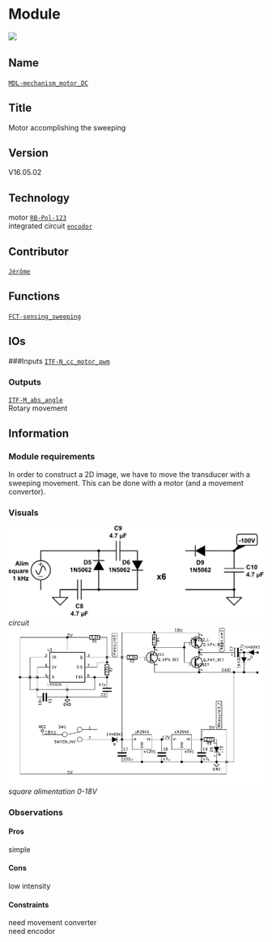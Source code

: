 # Module
![](viewme.png)

## Name
[`MDL-mechanism_motor_DC`]()

## Title
Motor accomplishing the sweeping

## Version
V16.05.02

## Technology
motor [`RB-Pol-123`](http://www.robotshop.com/media/files/pdf/datasheet-1442.pdf)  
integrated circuit [`encodor`](http://www.robotshop.com/ca/fr/moteur-12v-engrenage-191-avec-encodeur-64-cpr.html)

## Contributor
[`Jérôme`](../../contributors/CTB-jerome)  

## Functions  
[`FCT-sensing_sweeping`](../../functions/FCT-sensing_sweeping)  

## IOs
###Inputs
[`ITF-N_cc_motor_pwm`](../../interfaces/ITF-N_cc_motor_pwm)  
 

### Outputs
[`ITF-M_abs_angle`](../../interfaces/ITF-M_abs_angle)  
Rotary movement

## Information

### Module requirements 
In order to construct a 2D image, we have to move the transducer with a sweeping movement.
This can be done with a motor (and a movement convertor).
### Visuals
![circuit](/modules/MDL-alimentation_high_voltage_cockroft/images/scheme2_cockroft.png)  
*circuit*    
![circuit](/modules/MDL-alimentation_high_voltage_cockroft/images/scheme_cockroft.jpg)  
*square alimentation 0-18V*

### Observations

#### Pros
simple
#### Cons
low intensity  
#### Constraints
need movement converter  
need encodor


